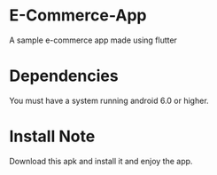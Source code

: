 # E-Commerce-App
A sample e-commerce app made using flutter

# Dependencies
You must have a system running android 6.0 or higher.

# Install Note
Download this apk and install it and enjoy the app.
